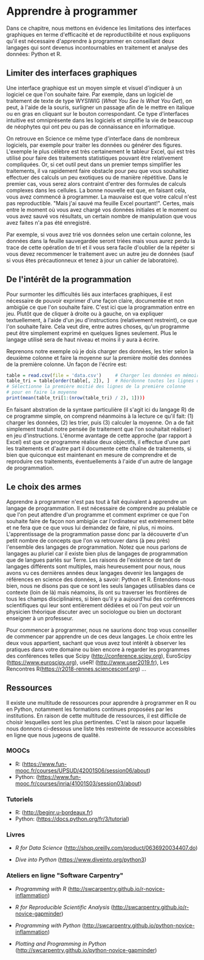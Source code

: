 
# Apprendre à programmer

Dans ce chapitre, nous mettons en évidence les limitations des interfaces
graphiques en terme d'efficacité et de reproductibilité et nous expliquons
qu'il est nécessaire d'apprendre à programmer en conseillant deux langages qui
sont devenus incontournables en traitement et analyse des données: Python et R.


## Limiter des interfaces graphiques

Une interface graphique est un moyen simple et visuel d'indiquer à un logiciel
ce que l'on souhaite faire. Par exemple, dans un logiciel de traitement de
texte de type WYSIWIG (*What You See Is What You Get*), on peut, à l'aide de la
souris, surligner un passage afin de le mettre en italique ou en gras en
cliquant sur le bouton correspondant. 
Ce type d'interfaces intuitive est omniprésente dans les logiciels et 
simplifie la vie de beaucoup de néophytes qui ont peu ou pas de connaissance 
en informatique. 

On retrouve en Science ce même type d'interface dans de nombreux logiciels, 
par exemple pour traiter les données ou générer des figures. 
L'exemple le plus célèbre est très certainement le tableur Excel, qui
est très utilisé pour faire des traitements statistiques pouvant être relativement
compliquées. 
Or, si cet outil peut dans un premier temps simplifier les traitements, 
il va rapidement faire obstacle pour peu que vous souhaitiez effectuer 
des calculs un peu exotiques ou de manière répétitive. 
Dans le premier cas, vous serez alors contraint d'entrer des formules 
de calculs complexes dans les cellules. 
La bonne nouvelle est que, en faisant cela, vous avez commencé à programmer. 
La mauvaise est que votre calcul n'est pas reproductible. 
"Mais j'ai sauvé ma feuille Excel pourtant!". 
Certes, mais entre le moment où vous avez chargé vos données initiales et 
le moment ou vous avez sauvé vos résultats, un certain nombre de
manipulation que vous avez faites n'a pas été enregistré. 

Par exemple, si vous avez trié vos données selon une certain colonne, 
les données dans la feuille sauvegardée seront triées mais vous aurez 
perdu la trace de cette opération de tri et il vous sera facile d'oublier
de la répéter si vous devez recommencer le traitement avec un autre jeu de données 
(sauf si vous êtes précautionneux et tenez à jour un cahier de laboratoire).


## De l'intérêt de la programmation

Pour surmonter les difficultés liés aux interfaces graphiques, il est
nécessaire de pouvoir exprimer d'une façon claire, documentée et non ambigüe
ce que l'on souhaite faire. 
C'est ici que la programmation entre en jeu. 
Plutôt que de cliquer à droite ou à gauche, on va expliquer textuellement,
à l'aide d'un jeu d'instructions (relativement restreint), ce que l'on souhaite
faire. 
Cela veut dire, entre autres choses, qu'un programme peut être simplement
exprimé en quelques lignes seulement. 
Plus le langage utilisé sera de haut niveau et moins il y aura à écrire. 

Reprenons notre exemple où je dois charger des données, les trier selon la 
deuxième colonne et faire la moyenne sur la première moitié des données
de la première colonne. 
Un façon de l'écrire est:

``` r
table = read.csv(file = 'data.csv')     # Charger les données en mémoire
table_tri = table[order(table[, 2]), ]  # Réordonne toutes les lignes du tableau
# Sélectionne la première moitié des lignes de la première colonne
# pour en faire la moyenne
print(mean(table_tri[1:(nrow(table_tri) / 2), 1])))
```

En faisant abstration de la syntaxe particulière (il s'agit ici du langage R)
de ce programme simple, on comprend néanmoins à la lecture ce qu'il fait:
(1) charger les données, (2) les trier,  puis (3) calculer la moyenne. 
On a de fait simplement traduit notre pensée (le traitement que l'on 
souhaitait réaliser) en jeu d'instructions. 
L'énorme avantage de cette approche (par rapport à Excel) est que ce
programme réalise deux objectifs, il effectue d'une part les traitements et
d'autre part il documente cette chaîne de traitements, si bien que quiconque
est maintenant en mesure de comprendre et de reproduire ces traitements,
éventuellements à l'aide d'un autre de langage de programmation.


## Le choix des armes

Apprendre à programmer n'est pas tout à fait équivalent à apprendre un langage
de programmation. 
Il est nécessaire de comprendre au préalable ce que l'on peut attendre d'un 
programme et comment exprimer ce que l'on souhaite faire de façon non ambigüe 
car l'ordinateur est extrèmement bête et ne fera que ce que vous lui demandez 
de faire, ni plus, ni moins. 
L'apprentissage de la programmation passe donc par la découverte d'un petit 
nombre de concepts que l'on va retrouver dans (à peu près) l'ensemble des langages 
de programmation. 
Notez que nous parlons de langages au pluriel car il existe bien plus de langages de
programmation que de langues parlés sur Terre. 
Les raisons de l'existence de tant de langages différents sont multiples, 
mais heureusement pour nous, nous avons vu ces dernières années deux langages 
devenir les langages de références en science des données, à savoir: Python et R. 
Entendons-nous bien, nous ne disons pas que ce sont les seuls langages utilisables
dans ce contexte (loin de là) mais néamoins, ils ont su traverser les frontières 
de tous les champs disciplinaires, si bien qu'il y a aujourd'hui des conférences 
scientifiques qui leur sont entièrement dédiées et où l'on peut voir un physicien 
théorique discuter avec un sociologue ou bien un doctorant enseigner à un professeur.

Pour commencer à programmer, nous ne saurions donc trop vous conseiller de
commencer par apprendre un de ces deux langages. 
Le choix entre les deux vous appartient, sachant que vous avez tout intèrêt 
à observer les pratiques dans votre domaine ou bien encore à regarder les 
programmes des conférences telles que Scipy (http://conference.scipy.org), 
EuroScipy (https://www.euroscipy.org), useR! (http://www.user2019.fr), 
Les Rencontres R(https://r2018-rennes.sciencesconf.org) ...


## Ressources

Il existe une multitude de ressources pour apprendre à programmer en R ou en
Python, notamment les formations continues proposées par les institutions. 
En raison de cette multitude de ressources, il est difficile de choisir
lesquelles sont les plus pertinentes. 
C'est la raison pour laquelle nous donnons ci-dessous une liste très restreinte 
de ressource accessibles en ligne que nous jugeons de qualité.

### MOOCs

* R: (https://www.fun-mooc.fr/courses/UPSUD/42001S06/session06/about)
* Python: (https://www.fun-mooc.fr/courses/inria/41001S03/session03/about)


### Tutoriels

* R: (http://beginr.u-bordeaux.fr)
* Python: (https://docs.python.org/fr/3/tutorial)


### Livres

* _R for Data Science_ (http://shop.oreilly.com/product/0636920034407.do)

* _Dive into Python_ (https://www.diveinto.org/python3)

### Ateliers en ligne "Software Carpentry"

* _Programming with R_ (http://swcarpentry.github.io/r-novice-inflammation)

* _R for Reproducible Scientific Analysis_ (http://swcarpentry.github.io/r-novice-gapminder)

* _Programming with Python_ (http://swcarpentry.github.io/python-novice-inflammation)

* _Plotting and Programming in Python_ (http://swcarpentry.github.io/python-novice-gapminder)

<!--

Les logiciels basés sur une interface graphique sont pléthores en informatique

* Limitation de manipulations via des GUI
  * Non reproductible 
  * Erreur possible
  * Limitation des manipulations
* Utilisation de macros Excel? -> une première forme de programmation

* Situation type, vous devez renommer un millier de fichiers car la
  convention de nommage a changé, comment faites-vous ?
* Scripts shells pour automatiser 

* Langage simples: Python et R
* Nouveaux environnements simplifiant l'approche de la programmation

* Beaucoup de resources en lignes (Softxware Carpentry), en présentiel
  (formations doctorales et conférences)
* 

--- 

### Abandonner les GUI et apprendre à programmer
* quel langage
* quelle formation

-->
